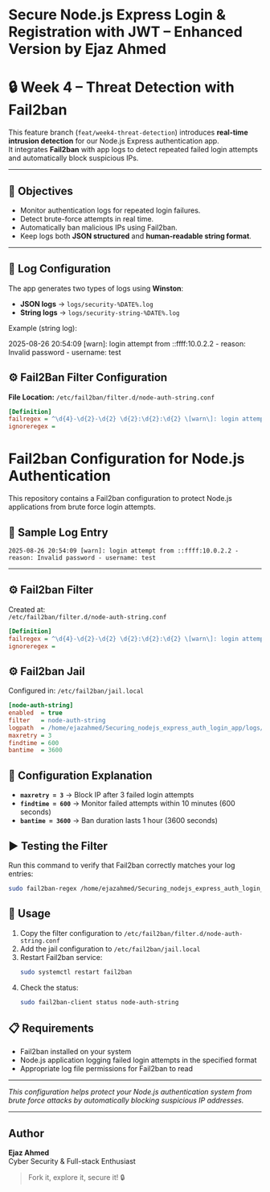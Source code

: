 # Secure Node.js Express Login & Registration with JWT – Enhanced Version by Ejaz Ahmed
# 🔒 Week 4 – Threat Detection with Fail2ban

This feature branch (`feat/week4-threat-detection`) introduces **real-time intrusion detection** for our Node.js Express authentication app.  
It integrates **Fail2ban** with app logs to detect repeated failed login attempts and automatically block suspicious IPs.

---

## 📌 Objectives
- Monitor authentication logs for repeated login failures.
- Detect brute-force attempts in real time.
- Automatically ban malicious IPs using Fail2ban.
- Keep logs both **JSON structured** and **human-readable string format**.

---

## 📝 Log Configuration

The app generates two types of logs using **Winston**:
- **JSON logs** → `logs/security-%DATE%.log`
- **String logs** → `logs/security-string-%DATE%.log`

Example (string log):

2025-08-26 20:54:09 [warn]: login attempt from ::ffff:10.0.2.2 - reason: Invalid password - username: test


## ⚙️ Fail2Ban Filter Configuration

**File Location:** `/etc/fail2ban/filter.d/node-auth-string.conf`

```ini
[Definition]
failregex = ^\d{4}-\d{2}-\d{2} \d{2}:\d{2}:\d{2} \[warn\]: login attempt from <HOST> - reason: Invalid password - username: .+$
ignoreregex =
```
# Fail2ban Configuration for Node.js Authentication

This repository contains a Fail2ban configuration to protect Node.js applications from brute force login attempts.

## 📝 Sample Log Entry

```
2025-08-26 20:54:09 [warn]: login attempt from ::ffff:10.0.2.2 - reason: Invalid password - username: test
```

---

## ⚙️ Fail2ban Filter

Created at:  
`/etc/fail2ban/filter.d/node-auth-string.conf`

```ini
[Definition]
failregex = ^\d{4}-\d{2}-\d{2} \d{2}:\d{2}:\d{2} \[warn\]: login attempt from <HOST> - reason: Invalid password - username: .+$
ignoreregex =
```

## ⚙️ Fail2ban Jail

Configured in: `/etc/fail2ban/jail.local`

```ini
[node-auth-string]
enabled  = true
filter   = node-auth-string
logpath  = /home/ejazahmed/Securing_nodejs_express_auth_login_app/logs/security-string-*.log
maxretry = 3
findtime = 600
bantime  = 3600
```

## 🔎 Configuration Explanation

- **`maxretry = 3`** → Block IP after 3 failed login attempts
- **`findtime = 600`** → Monitor failed attempts within 10 minutes (600 seconds)
- **`bantime = 3600`** → Ban duration lasts 1 hour (3600 seconds)

## ▶️ Testing the Filter

Run this command to verify that Fail2ban correctly matches your log entries:

```bash
sudo fail2ban-regex /home/ejazahmed/Securing_nodejs_express_auth_login_app/logs/security-string-*.log /etc/fail2ban/filter.d/node-auth-string.conf
```

## 🚀 Usage

1. Copy the filter configuration to `/etc/fail2ban/filter.d/node-auth-string.conf`
2. Add the jail configuration to `/etc/fail2ban/jail.local`
3. Restart Fail2ban service:
   ```bash
   sudo systemctl restart fail2ban
   ```
4. Check the status:
   ```bash
   sudo fail2ban-client status node-auth-string
   ```

## 📋 Requirements

- Fail2ban installed on your system
- Node.js application logging failed login attempts in the specified format
- Appropriate log file permissions for Fail2ban to read

---

*This configuration helps protect your Node.js authentication system from brute force attacks by automatically blocking suspicious IP addresses.*

---

## Author

**Ejaz Ahmed**  
Cyber Security & Full-stack Enthusiast

> Fork it, explore it, secure it! 🔒

